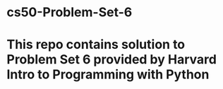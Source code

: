 # cs50-Problem-Set-6
# This repo contains solution to Problem Set 6 provided by Harvard Intro to Programming with Python

